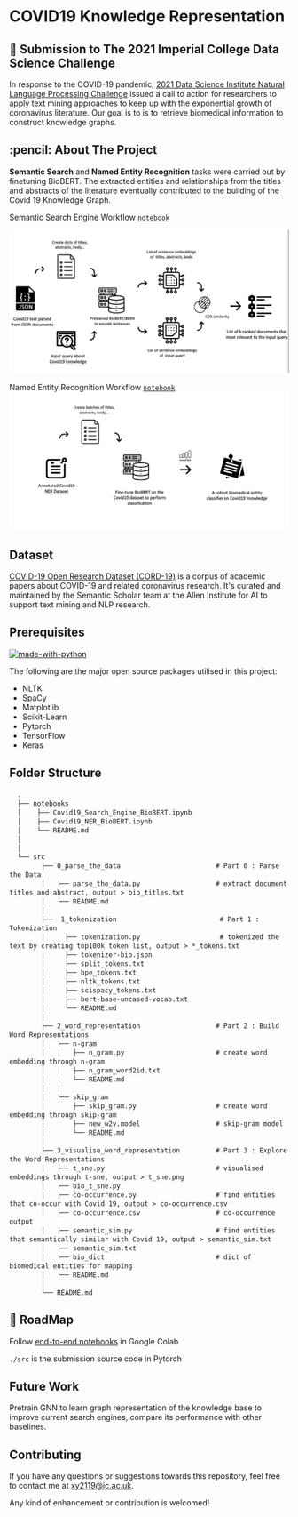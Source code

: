 # COVID19 Knowledge Representation 
## 📌 Submission to The 2021 Imperial College Data Science Challenge


In response to the COVID-19 pandemic, [2021 Data Science Institute Natural Language Processing Challenge](https://www.imperial.ac.uk/data-science/) issued a call to action for researchers to apply text mining approaches to keep up with the exponential growth of coronavirus literature. Our goal is to is to retrieve biomedical information to construct knowledge graphs.

<!-- ABOUT THE PROJECT -->
<h2 id="about-the-project"> :pencil: About The Project</h2>

**Semantic Search** and **Named Entity Recognition** tasks were carried out by finetuning BioBERT. The extracted entities and relationships from the titles and abstracts of the literature eventually contributed to the building of the Covid 19 Knowledge Graph.

Semantic Search Engine Workflow     [`notebook`](./notebooks/Covid19_Search_Engine_BioBERT.ipynb)

![image](./images/semantic_engine.png)

Named Entity Recognition Workflow   [`notebook`](./notebooks/Covid19_NER_BioBERT.ipynb)
![image](./images/bio_ner.png)

## Dataset
[COVID-19 Open Research Dataset (CORD-19)](https://github.com/allenai/cord19) is a corpus of academic papers about COVID-19 and related coronavirus research. It's curated and maintained by the Semantic Scholar team at the Allen Institute for AI to support text mining and NLP research. 


## Prerequisites

[![made-with-python](https://img.shields.io/badge/Made%20with-Python-1f425f.svg)](https://www.python.org/) <br>

<!--This project is written in Python programming language. <br>-->
The following are the major open source packages utilised in this project:
* NLTK
* SpaCy
* Matplotlib
* Scikit-Learn
* Pytorch
* TensorFlow
* Keras


<h2 id="folder-structure"> Folder Structure</h2>

   
      .  
      ├── notebooks                                                       
      │    ├── Covid19_Search_Engine_BioBERT.ipynb                   
      │    ├── Covid19_NER_BioBERT.ipynb   
      │    └── README.md    
      │    
      │
      └── src
            ├── 0_parse_the_data                        # Part 0 : Parse the Data                                  
            │   ├── parse_the_data.py                   # extract document titles and abstract, output > bio_titles.txt
            │   └── README.md    
            │
            ├──  1_tokenization                          # Part 1 : Tokenization    
            │     ├── tokenization.py                    # tokenized the text by creating top100k token list, output > *_tokens.txt 
            │     ├── tokenizer-bio.json                  
            │     ├── split_tokens.txt
            │     ├── bpe_tokens.txt
            │     ├── nltk_tokens.txt
            │     ├── scispacy_tokens.txt
            │     ├── bert-base-uncased-vocab.txt
            │     └── README.md    
            │
            ├── 2_word_representation                   # Part 2 : Build Word Representations             
            │   ├── n-gram                              
            │   │   ├── n_gram.py                       # create word embedding through n-gram
            │   │   ├── n_gram_word2id.txt             
            │   │   └── README.md 
            │   │
            │   └── skip_gram                           
            │       ├── skip_gram.py                    # create word embedding through skip-gram
            │       ├── new_w2v.model                   # skip-gram model
            │       └── README.md
            │
            ├── 3_visualise_word_representation         # Part 3 : Explore the Word Representations                    
            │   ├── t_sne.py                            # visualised embeddings through t-sne, output > t_sne.png
            │   ├── bio_t_sne.py  
            │   ├── co-occurrence.py                    # find entities that co-occur with Covid 19, output > co-occurrence.csv
            │   ├── co-occurrence.csv                   # co-occurrence output 
            │   ├── semantic_sim.py                     # find entities that semantically similar with Covid 19, output > semantic_sim.txt
            │   ├── semantic_sim.txt
            │   ├── bio_dict                            # dict of biomedical entities for mapping
            │   └── README.md  
            │
            └── README.md  



## 🎯 RoadMap

Follow [end-to-end notebooks](./notebooks) in Google Colab 

`./src` is the submission source code in Pytorch


## Future Work
Pretrain GNN to learn graph representation of the knowledge base to improve current search engines, compare its performance with other baselines.


## Contributing
If you have any questions or suggestions towards this repository, feel free to contact me at xy2119@ic.ac.uk.

Any kind of enhancement or contribution is welcomed!
